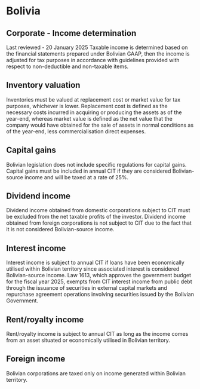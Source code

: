 # Bolivia
## Corporate - Income determination
Last reviewed - 20 January 2025
Taxable income is determined based on the financial statements prepared under Bolivian GAAP, then the income is adjusted for tax purposes in accordance with guidelines provided with respect to non-deductible and non-taxable items.
## Inventory valuation
Inventories must be valued at replacement cost or market value for tax purposes, whichever is lower. Replacement cost is defined as the necessary costs incurred in acquiring or producing the assets as of the year-end, whereas market value is defined as the net value that the company would have obtained for the sale of assets in normal conditions as of the year-end, less commercialisation direct expenses.
## Capital gains
Bolivian legislation does not include specific regulations for capital gains. Capital gains must be included in annual CIT if they are considered Bolivian-source income and will be taxed at a rate of 25%.
## Dividend income
Dividend income obtained from domestic corporations subject to CIT must be excluded from the net taxable profits of the investor. Dividend income obtained from foreign corporations is not subject to CIT due to the fact that it is not considered Bolivian-source income.
## Interest income
Interest income is subject to annual CIT if loans have been economically utilised within Bolivian territory since associated interest is considered Bolivian-source income.
Law 1613, which approves the government budget for the fiscal year 2025, exempts from CIT interest income from public debt through the issuance of securities in external capital markets and repurchase agreement operations involving securities issued by the Bolivian Government. 
## Rent/royalty income
Rent/royalty income is subject to annual CIT as long as the income comes from an asset situated or economically utilised in Bolivian territory.
## Foreign income
Bolivian corporations are taxed only on income generated within Bolivian territory.
